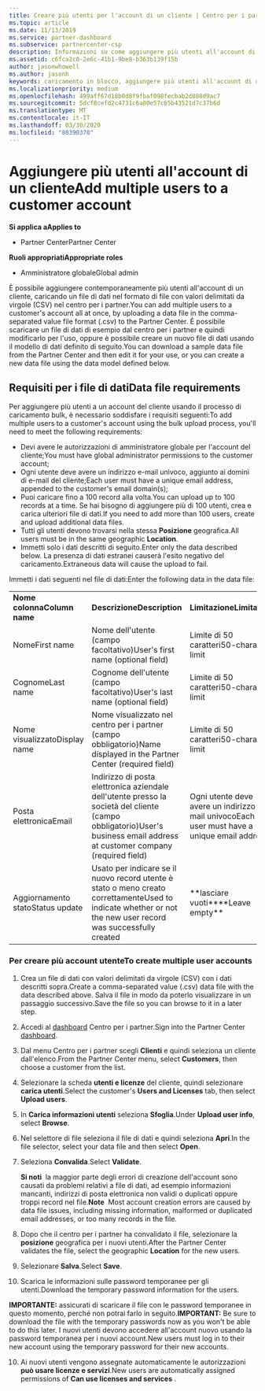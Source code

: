 ```yaml
---
title: Creare più utenti per l'account di un cliente | Centro per i partner
ms.topic: article
ms.date: 11/13/2019
ms.service: partner-dashboard
ms.subservice: partnercenter-csp
description: Informazioni su come aggiungere più utenti all'account di un cliente contemporaneamente, caricando un file di dati nel formato di file con valori delimitati da virgole (CSV) nel centro per i partner.
ms.assetid: c6fca2c0-2e6c-41b1-9be8-b363b139f15b
author: jasonwhowell
ms.author: jasonh
keywords: caricamento in blocco, aggiungere più utenti all'account di un cliente, aggiungere gli utenti di un cliente, caricamento in blocco degli utenti di un cliente, account del cliente, utenti del cliente, utenti
ms.localizationpriority: medium
ms.openlocfilehash: 499aff67d18b0d8f9fbaf098fecbab2d888d9ac7
ms.sourcegitcommit: 5dcf8cefd2c4731c6a80e57c65b43521d7c37b6d
ms.translationtype: MT
ms.contentlocale: it-IT
ms.lasthandoff: 03/30/2020
ms.locfileid: "80390370"
---
```

# <a name="add-multiple-users-to-a-customer-account"></a><span data-ttu-id="9a13d-104">Aggiungere più utenti all'account di un cliente</span><span class="sxs-lookup"><span data-stu-id="9a13d-104">Add multiple users to a customer account</span></span>

<span data-ttu-id="9a13d-105">**Si applica a**</span><span class="sxs-lookup"><span data-stu-id="9a13d-105">**Applies to**</span></span>

- <span data-ttu-id="9a13d-106">Partner Center</span><span class="sxs-lookup"><span data-stu-id="9a13d-106">Partner Center</span></span>

<span data-ttu-id="9a13d-107">**Ruoli appropriati**</span><span class="sxs-lookup"><span data-stu-id="9a13d-107">**Appropriate roles**</span></span>

- <span data-ttu-id="9a13d-108">Amministratore globale</span><span class="sxs-lookup"><span data-stu-id="9a13d-108">Global admin</span></span>

<span data-ttu-id="9a13d-109">È possibile aggiungere contemporaneamente più utenti all'account di un cliente, caricando un file di dati nel formato di file con valori delimitati da virgole (CSV) nel centro per i partner.</span><span class="sxs-lookup"><span data-stu-id="9a13d-109">You can add multiple users to a customer's account all at once, by uploading a data file in the comma-separated value file format (.csv) to the Partner Center.</span></span> <span data-ttu-id="9a13d-110">È possibile scaricare un file di dati di esempio dal centro per i partner e quindi modificarlo per l'uso, oppure è possibile creare un nuovo file di dati usando il modello di dati definito di seguito.</span><span class="sxs-lookup"><span data-stu-id="9a13d-110">You can download a sample data file from the Partner Center and then edit it for your use, or you can create a new data file using the data model defined below.</span></span>

## <a name="data-file-requirements"></a><a href="" id="creatingtheimportcsvfile"></a><span data-ttu-id="9a13d-111">Requisiti per i file di dati</span><span class="sxs-lookup"><span data-stu-id="9a13d-111">Data file requirements</span></span>

<span data-ttu-id="9a13d-112">Per aggiungere più utenti a un account del cliente usando il processo di caricamento bulk, è necessario soddisfare i requisiti seguenti:</span><span class="sxs-lookup"><span data-stu-id="9a13d-112">To add multiple users to a customer's account using the bulk upload process, you'll need to meet the following requirements:</span></span>

- <span data-ttu-id="9a13d-113">Devi avere le autorizzazioni di amministratore globale per l'account del cliente;</span><span class="sxs-lookup"><span data-stu-id="9a13d-113">You must have global administrator permissions to the customer account;</span></span>
- <span data-ttu-id="9a13d-114">Ogni utente deve avere un indirizzo e-mail univoco, aggiunto ai domini di e-mail del cliente;</span><span class="sxs-lookup"><span data-stu-id="9a13d-114">Each user must have a unique email address, appended to the customer's email domain(s);</span></span>
- <span data-ttu-id="9a13d-115">Puoi caricare fino a 100 record alla volta.</span><span class="sxs-lookup"><span data-stu-id="9a13d-115">You can upload up to 100 records at a time.</span></span> <span data-ttu-id="9a13d-116">Se hai bisogno di aggiungere più di 100 utenti, crea e carica ulteriori file di dati.</span><span class="sxs-lookup"><span data-stu-id="9a13d-116">If you need to add more than 100 users, create and upload additional data files.</span></span>
- <span data-ttu-id="9a13d-117">Tutti gli utenti devono trovarsi nella stessa **Posizione** geografica.</span><span class="sxs-lookup"><span data-stu-id="9a13d-117">All users must be in the same geographic **Location**.</span></span>
- <span data-ttu-id="9a13d-118">Immetti solo i dati descritti di seguito.</span><span class="sxs-lookup"><span data-stu-id="9a13d-118">Enter only the data described below.</span></span> <span data-ttu-id="9a13d-119">La presenza di dati estranei causerà l'esito negativo del caricamento.</span><span class="sxs-lookup"><span data-stu-id="9a13d-119">Extraneous data will cause the upload to fail.</span></span>

<span data-ttu-id="9a13d-120">Immetti i dati seguenti nel file di dati:</span><span class="sxs-lookup"><span data-stu-id="9a13d-120">Enter the following data in the data file:</span></span>

|                 |                                                                              |                                            |
|-----------------|------------------------------------------------------------------------------|--------------------------------------------|
| <span data-ttu-id="9a13d-121">**Nome colonna**</span><span class="sxs-lookup"><span data-stu-id="9a13d-121">**Column name**</span></span> | <span data-ttu-id="9a13d-122">**Descrizione**</span><span class="sxs-lookup"><span data-stu-id="9a13d-122">**Description**</span></span>                                                              | <span data-ttu-id="9a13d-123">**Limitazione**</span><span class="sxs-lookup"><span data-stu-id="9a13d-123">**Limitation**</span></span>                             |
| <span data-ttu-id="9a13d-124">Nome</span><span class="sxs-lookup"><span data-stu-id="9a13d-124">First name</span></span>      | <span data-ttu-id="9a13d-125">Nome dell'utente (campo facoltativo)</span><span class="sxs-lookup"><span data-stu-id="9a13d-125">User's first name (optional field)</span></span>                                           | <span data-ttu-id="9a13d-126">Limite di 50 caratteri</span><span class="sxs-lookup"><span data-stu-id="9a13d-126">50-character limit</span></span>                         |
| <span data-ttu-id="9a13d-127">Cognome</span><span class="sxs-lookup"><span data-stu-id="9a13d-127">Last name</span></span>       | <span data-ttu-id="9a13d-128">Cognome dell'utente (campo facoltativo)</span><span class="sxs-lookup"><span data-stu-id="9a13d-128">User's last name (optional field)</span></span>                                            | <span data-ttu-id="9a13d-129">Limite di 50 caratteri</span><span class="sxs-lookup"><span data-stu-id="9a13d-129">50-character limit</span></span>                         |
| <span data-ttu-id="9a13d-130">Nome visualizzato</span><span class="sxs-lookup"><span data-stu-id="9a13d-130">Display name</span></span>    | <span data-ttu-id="9a13d-131">Nome visualizzato nel centro per i partner (campo obbligatorio)</span><span class="sxs-lookup"><span data-stu-id="9a13d-131">Name displayed in the Partner Center (required field)</span></span>                            | <span data-ttu-id="9a13d-132">Limite di 50 caratteri</span><span class="sxs-lookup"><span data-stu-id="9a13d-132">50-character limit</span></span>                         |
| <span data-ttu-id="9a13d-133">Posta elettronica</span><span class="sxs-lookup"><span data-stu-id="9a13d-133">Email</span></span>           | <span data-ttu-id="9a13d-134">Indirizzo di posta elettronica aziendale dell'utente presso la società del cliente (campo obbligatorio)</span><span class="sxs-lookup"><span data-stu-id="9a13d-134">User's business email address at customer company (required field)</span></span>           | <span data-ttu-id="9a13d-135">Ogni utente deve avere un indirizzo e-mail univoco</span><span class="sxs-lookup"><span data-stu-id="9a13d-135">Each user must have a unique email address</span></span> |
| <span data-ttu-id="9a13d-136">Aggiornamento stato</span><span class="sxs-lookup"><span data-stu-id="9a13d-136">Status update</span></span>   | <span data-ttu-id="9a13d-137">Usato per indicare se il nuovo record utente è stato o meno creato correttamente</span><span class="sxs-lookup"><span data-stu-id="9a13d-137">Used to indicate whether or not the new user record was successfully created</span></span> | <span data-ttu-id="9a13d-138">\*\*lasciare vuoti\*\*</span><span class="sxs-lookup"><span data-stu-id="9a13d-138">\*\*Leave empty\*\*</span></span>                        |

### <a name="to-create-multiple-user-accounts"></a><a href="" id="createmultipleuseraccounts"></a><span data-ttu-id="9a13d-139">Per creare più account utente</span><span class="sxs-lookup"><span data-stu-id="9a13d-139">To create multiple user accounts</span></span>

<a href="" id="creatingtheaccounts"></a>

1. <span data-ttu-id="9a13d-140">Crea un file di dati con valori delimitati da virgole (CSV) con i dati descritti sopra.</span><span class="sxs-lookup"><span data-stu-id="9a13d-140">Create a comma-separated value (.csv) data file with the data described above.</span></span> <span data-ttu-id="9a13d-141">Salva il file in modo da poterlo visualizzare in un passaggio successivo.</span><span class="sxs-lookup"><span data-stu-id="9a13d-141">Save the file so you can browse to it in a later step.</span></span>

2. <span data-ttu-id="9a13d-142">Accedi al [dashboard](https://partner.microsoft.com/dashboard) Centro per i partner.</span><span class="sxs-lookup"><span data-stu-id="9a13d-142">Sign into the Partner Center [dashboard](https://partner.microsoft.com/dashboard).</span></span>

3. <span data-ttu-id="9a13d-143">Dal menu Centro per i partner scegli **Clienti** e quindi seleziona un cliente dall'elenco.</span><span class="sxs-lookup"><span data-stu-id="9a13d-143">From the Partner Center menu, select **Customers**, then choose a customer from the list.</span></span>

4. <span data-ttu-id="9a13d-144">Selezionare la scheda **utenti e licenze** del cliente, quindi selezionare **carica utenti**.</span><span class="sxs-lookup"><span data-stu-id="9a13d-144">Select the customer's **Users and Licenses** tab, then select **Upload users**.</span></span>

5. <span data-ttu-id="9a13d-145">In **Carica informazioni utenti** seleziona **Sfoglia**.</span><span class="sxs-lookup"><span data-stu-id="9a13d-145">Under **Upload user info**, select **Browse**.</span></span>

6. <span data-ttu-id="9a13d-146">Nel selettore di file seleziona il file di dati e quindi seleziona **Apri**.</span><span class="sxs-lookup"><span data-stu-id="9a13d-146">In the file selector, select your data file and then select **Open**.</span></span>

7. <span data-ttu-id="9a13d-147">Seleziona **Convalida**.</span><span class="sxs-lookup"><span data-stu-id="9a13d-147">Select **Validate**.</span></span>

    <span data-ttu-id="9a13d-148">**Si noti**  la maggior parte degli errori di creazione dell'account sono causati da problemi relativi a file di dati, ad esempio informazioni mancanti, indirizzi di posta elettronica non validi o duplicati oppure troppi record nel file.</span><span class="sxs-lookup"><span data-stu-id="9a13d-148">**Note**  Most account creation errors are caused by data file issues, including missing information, malformed or duplicated email addresses, or too many records in the file.</span></span>

8. <span data-ttu-id="9a13d-149">Dopo che il centro per i partner ha convalidato il file, selezionare la **posizione** geografica per i nuovi utenti.</span><span class="sxs-lookup"><span data-stu-id="9a13d-149">After the Partner Center validates the file, select the geographic **Location** for the new users.</span></span>
9. <span data-ttu-id="9a13d-150">Selezionare **Salva**.</span><span class="sxs-lookup"><span data-stu-id="9a13d-150">Select **Save**.</span></span>
10. <span data-ttu-id="9a13d-151">Scarica le informazioni sulle password temporanee per gli utenti.</span><span class="sxs-lookup"><span data-stu-id="9a13d-151">Download the temporary password information for the users.</span></span>

<span data-ttu-id="9a13d-152">**IMPORTANTE:** assicurati di scaricare il file con le password temporanee in questo momento, perché non potrai farlo in seguito.</span><span class="sxs-lookup"><span data-stu-id="9a13d-152">**IMPORTANT:** Be sure to download the file with the temporary passwords now as you won't be able to do this later.</span></span> <span data-ttu-id="9a13d-153">I nuovi utenti devono accedere all'account nuovo usando la password temporanea per i nuovi account.</span><span class="sxs-lookup"><span data-stu-id="9a13d-153">New users must log in to their new account using the temporary password for their new accounts.</span></span>

10. <span data-ttu-id="9a13d-154">Ai nuovi utenti vengono assegnate automaticamente le autorizzazioni **può usare licenze e servizi**.</span><span class="sxs-lookup"><span data-stu-id="9a13d-154">New users are automatically assigned permissions of **Can use licenses and services** .</span></span> 

 

 



